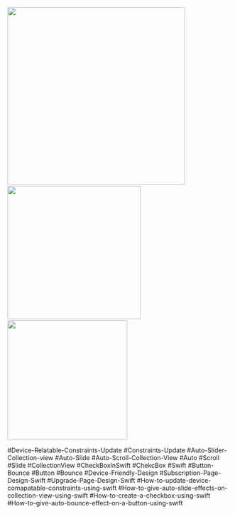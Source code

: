 <img src="https://user-images.githubusercontent.com/82731243/198116096-59e0afb2-6030-48e7-9b08-a829bd808eb6.png" width="400" /> &nbsp;&nbsp; <img src="https://user-images.githubusercontent.com/82731243/198117686-3799e685-09d5-4b33-8936-94adced86669.png" width="300" /> &nbsp;&nbsp;  <img src="https://user-images.githubusercontent.com/82731243/198117663-8e2f548b-37f6-4ee1-8dd0-5b7510f7dfec.png" width="270" /> 

#Device-Relatable-Constraints-Update
#Constraints-Update
#Auto-Slider-Collection-view
#Auto-Slide
#Auto-Scroll-Collection-View
#Auto 
#Scroll
#Slide
#CollectionView
#CheckBoxInSwift
#ChekcBox
#Swift
#Button-Bounce
#Button
#Bounce
#Device-Friendly-Design
#Subscription-Page-Design-Swift
#Upgrade-Page-Design-Swift
#How-to-update-device-comapatable-constraints-using-swift
#How-to-give-auto-slide-effects-on-collection-view-using-swift
#How-to-create-a-checkbox-using-swift
#How-to-give-auto-bounce-effect-on-a-button-using-swift
